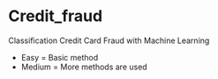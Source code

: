 # Credit_fraud
Classification Credit Card Fraud with Machine Learning

+ Easy = Basic method 
+ Medium = More methods are used
